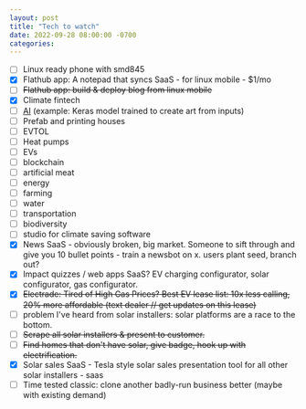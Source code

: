 ```yaml
---
layout: post
title: "Tech to watch"
date: 2022-09-28 08:00:00 -0700
categories:
---
```


- [ ] Linux ready phone with smd845
- [x] Flathub app: A notepad that syncs SaaS - for linux mobile - $1/mo
- [ ] ~~Flathub app: build & deploy blog from linux mobile~~
- [x] Climate fintech
- [ ] [AI](https://keras.io/examples/vision/3D_image_classification/) (example: Keras model trained to create art from inputs)
- [ ] Prefab and printing houses
- [ ] EVTOL
- [ ] Heat pumps
- [ ] EVs
- [ ] blockchain
- [ ] artificial meat
- [ ] energy
- [ ] farming
- [ ] water
- [ ] transportation
- [ ] biodiversity
- [ ] studio for climate saving software
- [x] News SaaS - obviously broken, big market. Someone to sift through and give you 10 bullet points - train a newsbot on x. users plant seed, branch out?
- [x] Impact quizzes / web apps SaaS? EV charging configurator, solar configurator, gas configurator.
- [x] ~~Electrade: Tired of High Gas Prices? Best EV lease list: 10x less calling, 20% more affordable (text dealer // get updates on this lease)~~
- [ ] problem I've heard from solar installers: solar platforms are a race to the bottom.
- [ ] ~~Scrape all solar installers & present to customer.~~
- [ ] ~~Find homes that don't have solar, give badge, hook up with electrification.~~
- [x] Solar sales SaaS - Tesla style solar sales presentation tool for all other solar installers - saas
- [ ] Time tested classic: clone another badly-run business better (maybe with existing demand)
